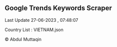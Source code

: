 

## Google Trends Keywords Scraper 
 
Last Update 27-06-2023 , 07:48:07

Country List :
VIETNAM.json



© Abdul Muttaqin 
